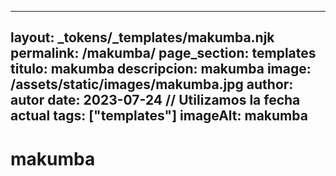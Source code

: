 
---
layout: _tokens/_templates/makumba.njk
permalink: /makumba/
page_section: templates
titulo: makumba
descripcion: makumba
image: /assets/static/images/makumba.jpg
author: autor
date: 2023-07-24 // Utilizamos la fecha actual
tags: ["templates"]
imageAlt: makumba
---
# makumba

